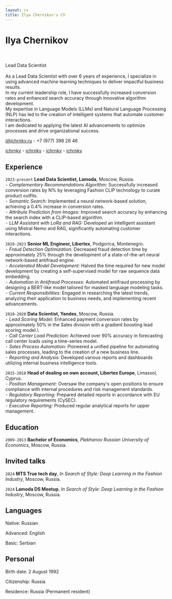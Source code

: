 ```yaml
---
layout: cv
title: Ilya Chernikov's CV
---
```

# Ilya Chernikov
<br/><br/>
Lead Data Scientist
<br/><br/>
As a Lead Data Scientist with over 6 years of experience, I specialize in using advanced machine learning techniques to deliver impactful business results.\
In my current leadership role, I have successfully increased conversion rates and enhanced search accuracy through innovative algorithm development.\
My expertise in Language Models (LLMs) and Natural Language Processing (NLP) has led to the creation of intelligent systems that automate customer interactions.\
I am dedicated to applying the latest AI advancements to optimize processes and drive organizational success.

<a href="i@ichrnkv.ru">i@ichrnkv.ru</a> - +7 (977) 398 26 46

<div id="webaddress">
  <a href="https://github.com/ichrnkv"><i class="fa-brands fa-github"></i>ichrnkv</a> - 
  <a href="https://www.linkedin.com/in/ichrnkv"><i class="fa-brands fa-linkedin"></i>ichrnkv</a> - 
  <a href="https://www.kaggle.com/ichrnkv"><i class="fa-brands fa-kaggle"></i>ichrnkv</a> -
  <a href="https://t.me/ichrnkv"><i class="fa-brands fa-telegram"></i>ichrnkv</a> 
</div>

## Experience

`2023-present`
**Lead Data Scientist, Lamoda**, Moscow, Russia.  \
⁃ *Complementary Recommendations Algorithm:* Successfully increased conversion rates by N% by leveraging Fashion CLIP technology to curate product outfits.\
⁃ *Semantic Search:* Implemented a neural network-based solution, achieving a 0.4% increase in conversion rates.\
⁃ *Attribute Prediction from Images:* Improved search accuracy by enhancing the search index with a CLIP-based algorithm.\
⁃ *LLM Assistant with LoRa and RAG:* Developed an intelligent assistant using Mistral Nemo and RAG, significantly automating customer interactions.

`2020-2023`
**Senior ML Engineer, Libertex**, Podgorica, Montenegro.  \
⁃ *Fraud Detection Optimization:* Decreased fraud detection time by approximately 25% through the development of a state-of-the-art neural network-based antifraud engine.\
⁃ *Accelerated Model Development:* Halved the time required for new model development by creating a self-supervised model for raw sequence data embedding.\
⁃ *Automation in Antifraud Processes:* Automated antifraud processing by designing a BERT-like model tailored for masked language modeling tasks.\
⁃ *Current Responsibilities:* Engaged in researching the latest trends, analyzing their application to business needs, and implementing recent advancements.

`2018-2020`
**Data Scientist, Yandex**, Moscow, Russia.  \
⁃ *Lead Scoring Model:* Enhanced payment conversion rates by approximately 50% in the Sales division with a gradient boosting lead scoring model.\  
⁃ *Call Center Load Prediction:* Achieved over 90% accuracy in forecasting call center loads using a time-series model.\
⁃ *Sales Process Automation:* Pioneered a unified pipeline for automating sales processes, leading to the creation of a new business line.\
⁃ *Reporting and Analysis:* Developed various reports and dashboards utilizing internal business intelligence tools.

`2015-2018`
**Head of dealing on own account, Libertex Europe**, Limassol, Cyprus.  \
⁃ *Position Management:* Oversaw the company's open positions to ensure compliance with internal procedures and risk management standards.\
⁃ *Regulatory Reporting:* Prepared detailed reports in accordance with EU regulatory requirements (CySEC).\
⁃ *Executive Reporting:* Produced regular analytical reports for upper management.


## Education

`2009-2013`
**Bachelor of Economics**, *Plekhanov Russian University of Economics*, Moscow, Russia.


## Invited talks

`2024`
**MTS True tech day**, *In Search of Style: Deep Learning in the Fashion Industry*, Moscow, Russia.

`2024`
**Lamoda DS Meetup**, *In Search of Style: Deep Learning in the Fashion Industry*, Moscow, Russia.


## Languages

Native: Russian

Advanced: English

Basic: Serbian

## Personal

Birth date: 2 August 1992

Citizenship: Russia

Residence: Russia (Permanent resident)


<br/><br/><br/>
